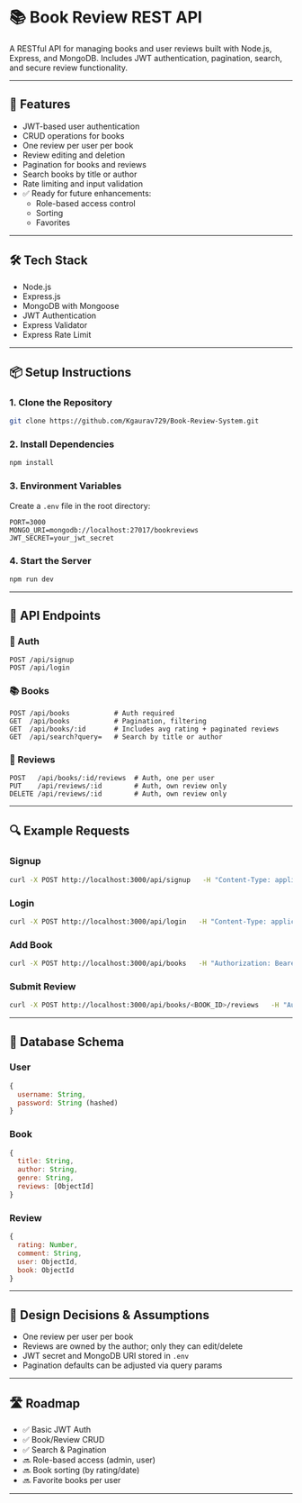# 📚 Book Review REST API

A RESTful API for managing books and user reviews built with Node.js, Express, and MongoDB. Includes JWT authentication, pagination, search, and secure review functionality.

---

## 🚀 Features

- JWT-based user authentication
- CRUD operations for books
- One review per user per book
- Review editing and deletion
- Pagination for books and reviews
- Search books by title or author
- Rate limiting and input validation
- ✅ Ready for future enhancements:
  - Role-based access control
  - Sorting
  - Favorites

---

## 🛠️ Tech Stack

- Node.js
- Express.js
- MongoDB with Mongoose
- JWT Authentication
- Express Validator
- Express Rate Limit

---

## 📦 Setup Instructions

### 1. Clone the Repository

```bash
git clone https://github.com/Kgaurav729/Book-Review-System.git
```

### 2. Install Dependencies

```bash
npm install
```

### 3. Environment Variables

Create a `.env` file in the root directory:

```env
PORT=3000
MONGO_URI=mongodb://localhost:27017/bookreviews
JWT_SECRET=your_jwt_secret
```

### 4. Start the Server

```bash
npm run dev
```

---

## 📘 API Endpoints

### 🔐 Auth

```http
POST /api/signup
POST /api/login
```

### 📚 Books

```http
POST /api/books           # Auth required
GET  /api/books           # Pagination, filtering
GET  /api/books/:id       # Includes avg rating + paginated reviews
GET  /api/search?query=   # Search by title or author
```

### 📝 Reviews

```http
POST   /api/books/:id/reviews  # Auth, one per user
PUT    /api/reviews/:id        # Auth, own review only
DELETE /api/reviews/:id        # Auth, own review only
```

---

## 🔍 Example Requests

### Signup

```bash
curl -X POST http://localhost:3000/api/signup   -H "Content-Type: application/json"   -d '{"username": "john", "password": "secret123"}'
```

### Login

```bash
curl -X POST http://localhost:3000/api/login   -H "Content-Type: application/json"   -d '{"username": "john", "password": "secret123"}'
```

### Add Book

```bash
curl -X POST http://localhost:3000/api/books   -H "Authorization: Bearer <TOKEN>"   -H "Content-Type: application/json"   -d '{"title": "Clean Code", "author": "Robert Martin", "genre": "Programming"}'
```

### Submit Review

```bash
curl -X POST http://localhost:3000/api/books/<BOOK_ID>/reviews   -H "Authorization: Bearer <TOKEN>"   -H "Content-Type: application/json"   -d '{"rating": 5, "comment": "Must-read for developers!"}'
```

---

## 🧱 Database Schema

### User

```js
{
  username: String,
  password: String (hashed)
}
```

### Book

```js
{
  title: String,
  author: String,
  genre: String,
  reviews: [ObjectId]
}
```

### Review

```js
{
  rating: Number,
  comment: String,
  user: ObjectId,
  book: ObjectId
}
```

---

## 📌 Design Decisions & Assumptions

- One review per user per book
- Reviews are owned by the author; only they can edit/delete
- JWT secret and MongoDB URI stored in `.env`
- Pagination defaults can be adjusted via query params

---

## 🛣️ Roadmap

- ✅ Basic JWT Auth
- ✅ Book/Review CRUD
- ✅ Search & Pagination
- 🔜 Role-based access (admin, user)
- 🔜 Book sorting (by rating/date)
- 🔜 Favorite books per user

---
